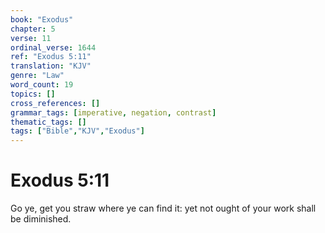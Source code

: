 ```yaml
---
book: "Exodus"
chapter: 5
verse: 11
ordinal_verse: 1644
ref: "Exodus 5:11"
translation: "KJV"
genre: "Law"
word_count: 19
topics: []
cross_references: []
grammar_tags: [imperative, negation, contrast]
thematic_tags: []
tags: ["Bible","KJV","Exodus"]
---
```


# Exodus 5:11

Go ye, get you straw where ye can find it: yet not ought of your work shall be diminished.
